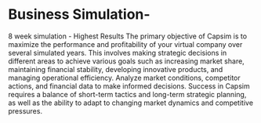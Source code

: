 # Business Simulation-
8 week simulation - Highest Results 
The primary objective of Capsim is to maximize the performance and profitability of your virtual company over several simulated years. This involves making strategic decisions in different areas to achieve various goals such as increasing market share, maintaining financial stability, developing innovative products, and managing operational efficiency.
Analyze market conditions, competitor actions, and financial data to make informed decisions. Success in Capsim requires a balance of short-term tactics and long-term strategic planning, as well as the ability to adapt to changing market dynamics and competitive pressures.
